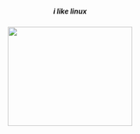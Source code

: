 <h5 align="center"> i like linux </p5>



<h4 align="center">
  <b> <img width="250" height="200" src="https://camo.githubusercontent.com/a3a4dd99cbbd8ae2d6d7a1641d96819fe7e5ae782bbe28f0d21f536fddc5c95b/68747470733a2f2f63646e2e646973636f72646170702e636f6d2f6174746163686d656e74732f3939323130363331383230303538323231342f3939333032373631353835363237353530362f74756d626c725f33663438313564343266326236366238393565633239316363333731336335305f31383333393133395f3235302e676966"> </b>
</h4>



